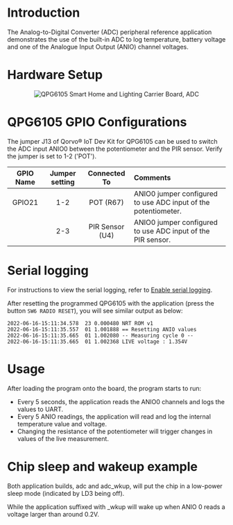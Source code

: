 # Introduction

The Analog-to-Digital Converter (ADC) peripheral reference application
demonstrates the use of the built-in ADC to log temperature, battery voltage and one
of the Analogue Input Output (ANIO) channel voltages.

# Hardware Setup

<div align="center">
  <img src="Images/adc.png" alt="QPG6105 Smart Home and Lighting Carrier Board, ADC">
</div>

# QPG6105 GPIO Configurations

The jumper J13 of Qorvo&reg; IoT Dev Kit for QPG6105 can be used to switch the ADC input ANIO0 between the potentiometer and the PIR sensor.
Verify the jumper is set to 1-2 ('POT').

| GPIO Name | Jumper setting | Connected To | Comments |
|:----------:|:----------:|:----------:|:---------|
| GPIO21| 1-2 | POT (R67)| ANIO0 jumper configured to use ADC input of the potentiometer. |
|| 2-3 | PIR Sensor (U4)| ANIO0 jumper configured to use ADC input of the PIR sensor. |


# Serial logging

For instructions to view the serial logging, refer to [Enable serial logging](../../../README.md#enable-serial-logging).

After resetting the programmed QPG6105 with the application (press the button `SW6 RADIO RESET`), you will see similar output as below:

```
2022-06-16-15:11:34.578  23 0.000480 NRT ROM v1
2022-06-16-15:11:35.557  01 1.001888 == Resetting ANIO values
2022-06-16-15:11:35.665  01 1.002080 -- Measuring cycle 0 --
2022-06-16-15:11:35.665  01 1.002368 LIVE voltage : 1.354V
```

# Usage

After loading the program onto the board, the program starts to run:
-   Every 5 seconds, the application reads the ANIO0 channels and logs
    the values to UART.
-   Every 5 ANIO readings, the application will read and log the
    internal temperature value and voltage.
-   Changing the resistance of the potentiometer will trigger changes in
    values of the live measurement.

# Chip sleep and wakeup example

Both application builds, adc and adc_wkup, will put the chip in a low-power sleep mode (indicated by LD3
being off).

While the application suffixed with _wkup will wake up when ANIO 0 reads a voltage larger than around 0.2V.
